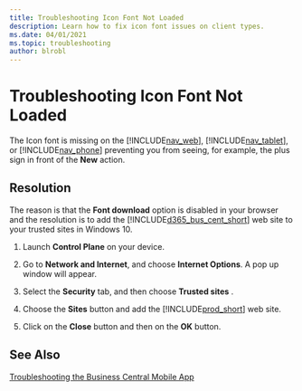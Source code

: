```yaml
---
title: Troubleshooting Icon Font Not Loaded
description: Learn how to fix icon font issues on client types.
ms.date: 04/01/2021
ms.topic: troubleshooting
author: blrobl
---
```


# Troubleshooting Icon Font Not Loaded

The Icon font is missing on the [!INCLUDE[nav_web](includes/nav_web_md.md)], [!INCLUDE[nav_tablet](includes/nav_tablet_md.md)], or [!INCLUDE[nav_phone](includes/nav_phone_md.md)] preventing you from seeing, for example, the plus sign in front of the **New** action.  
  
## Resolution

The reason is that the **Font download** option is disabled in your browser and the resolution is to add the [!INCLUDE[d365_bus_cent_short](includes/d365_bus_cent_short_md.md)] web site to your trusted sites in Windows 10.  
  
1. Launch **Control Plane** on your device.  
  
2. Go to **Network and Internet**, and choose **Internet Options**. A pop up window will appear.
  
3. Select the  **Security** tab, and then choose **Trusted sites** .  
  
4. Choose the **Sites** button and add the [!INCLUDE[prod_short](includes/prod_short.md)] web site.  
  
5. Click on the **Close** button and then on the **OK** button.  
  
## See Also

[Troubleshooting the Business Central Mobile App](devenv-Troubleshooting-the-Mobile-App.md)  